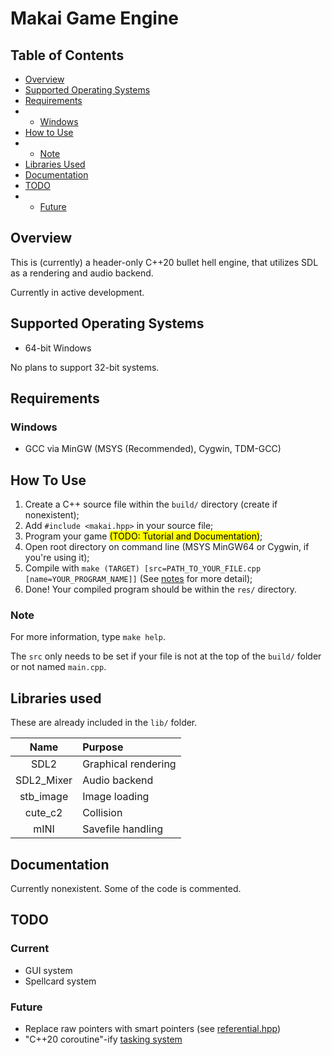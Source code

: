 # Makai Game Engine

## Table of Contents

- [Overview](#Overview)
- [Supported Operating Systems](#Supported-Operating-Systems)
- [Requirements](#Requirements)
- - [Windows](#Windows)
- [How to Use](#How-to-Use)
- - [Note](#Note)
- [Libraries Used](#Libraries-Used)
- [Documentation](#Documentation)
- [TODO](#TODO)
- - [Future](#Future)

## Overview

This is (currently) a header-only C++20 bullet hell engine, that utilizes SDL as a rendering and audio backend.

Currently in active development.

## Supported Operating Systems

- 64-bit Windows

No plans to support 32-bit systems.

## Requirements

### Windows
- GCC via MinGW (MSYS (Recommended), Cygwin, TDM-GCC)

## How To Use

1) Create a C++ source file within the ```build/``` directory (create if nonexistent);
2) Add ```#include <makai.hpp>``` in your source file;
3) Program your game <mark>(TODO: Tutorial and Documentation)</mark>;
4) Open root directory on command line (MSYS MinGW64 or Cygwin, if you're using it);
5) Compile with ```make (TARGET) [src=PATH_TO_YOUR_FILE.cpp [name=YOUR_PROGRAM_NAME]]``` (See [notes](#Note) for more detail);
6) Done! Your compiled program should be within the ```res/``` directory.

### Note

For more information, type ```make help```.

The ```src``` only needs to be set if your file is not at the top of the ```build/``` folder or not named ```main.cpp```.

## Libraries used

These are already included in the ```lib/``` folder.

| Name | Purpose |
|:--:|:---|
| SDL2 | Graphical rendering |
| SDL2_Mixer | Audio backend |
| stb_image | Image loading |
| cute_c2 | Collision |
| mINI | Savefile handling |

## Documentation

Currently nonexistent. Some of the code is commented.

## TODO

### Current

- GUI system
- Spellcard system

### Future

- Replace raw pointers with smart pointers (see [referential.hpp](src/collection/referential.hpp))
- "C++20 coroutine"-ify [tasking system](src/collection/tasking.hpp)
